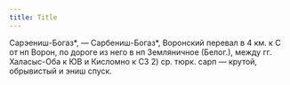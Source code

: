 ```yaml
---
title: Title
---
```


Сарэениш-Богаз*, — Сарбениш-Богаз*, Воронский перевал в 4 км. к С от нп Ворон,
по дороге из него в нп Земляничное (Белог.), между гг. Халасыс-Оба к ЮВ и
Кисломно к СЗ 2) ср. тюрк. сарп — крутой, обрывистый и эниш спуск.
